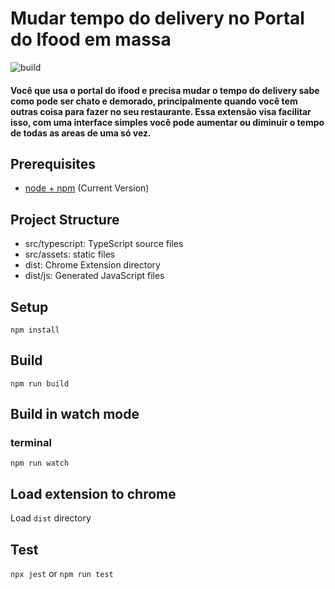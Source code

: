 # Mudar tempo do delivery no Portal do Ifood em massa

![build](https://github.com/vicente-higino/ifood-extension/workflows/build/badge.svg)

#### Você que usa o portal do ifood e precisa mudar o tempo do delivery sabe como pode ser chato e demorado, principalmente quando você tem outras coisa para fazer no seu restaurante. Essa extensão visa facilitar isso, com uma interface simples você pode aumentar ou diminuir o tempo de todas as areas de uma só vez.

## Prerequisites

* [node + npm](https://nodejs.org/) (Current Version)

## Project Structure

* src/typescript: TypeScript source files
* src/assets: static files
* dist: Chrome Extension directory
* dist/js: Generated JavaScript files

## Setup

```
npm install
```

## Build

```
npm run build
```

## Build in watch mode

### terminal

```
npm run watch
```

## Load extension to chrome

Load `dist` directory

## Test
`npx jest` or `npm run test`
